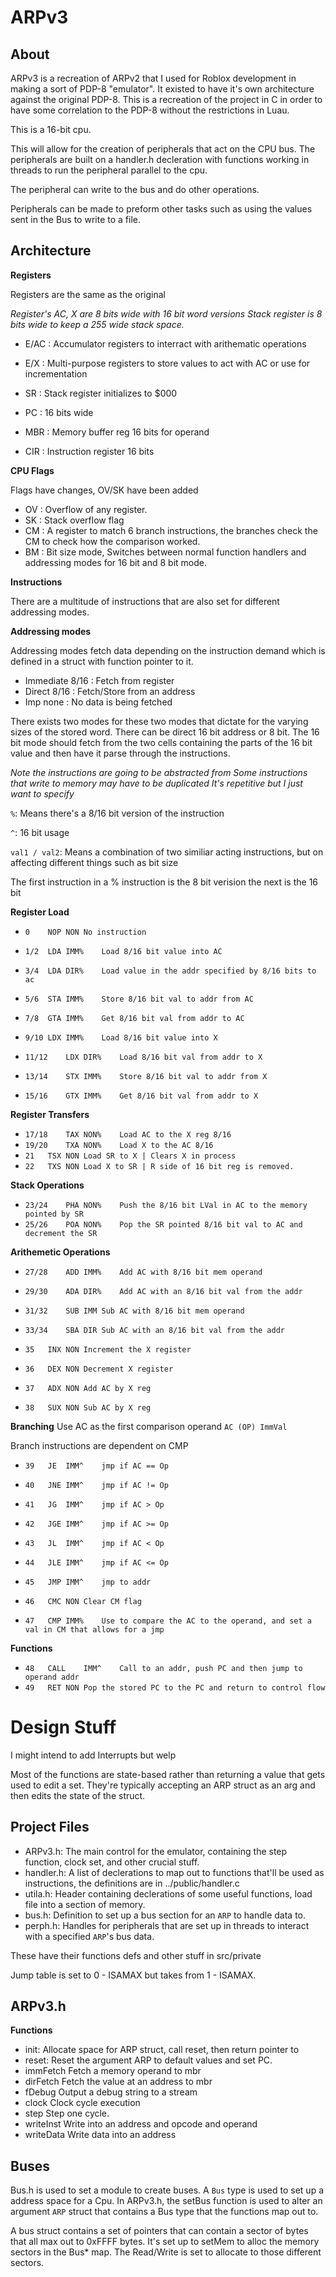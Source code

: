ARPv3
===================

About
-------------------

ARPv3 is a recreation of ARPv2 that I used for Roblox development in making a sort of PDP-8 "emulator".
It existed to have it's own architecture against the original PDP-8. This is a recreation of the project
in C in order to have some correlation to the PDP-8 without the restrictions in Luau.

This is a 16-bit cpu.

This will allow for the creation of peripherals that act on the CPU bus. The peripherals are built on a handler.h decleration with
functions working in threads to run the peripheral parallel to the cpu.

The peripheral can write to the bus and do other operations.

Peripherals can be made to preform other tasks such as using the values sent in the Bus to write to a file.


Architecture
-------------------

**Registers**

Registers are the same as the original

_Register's AC, X are 8 bits wide with 16 bit word versions_
_Stack register is 8 bits wide to keep a 255 wide stack space._

* E/AC : Accumulator registers to interract with arithematic operations
* E/X  : Multi-purpose registers to store values to act with AC or use for incrementation
* SR : Stack register initializes to $000
* PC : 16 bits wide

* MBR : Memory buffer reg 16 bits for operand
* CIR : Instruction register 16 bits


**CPU Flags**

Flags have changes, OV/SK have been added

* OV : Overflow of any register.
* SK : Stack overflow flag
* CM : A register to match 6 branch instructions, the branches check the CM to check how the comparison worked.
* BM : Bit size mode, Switches between normal function handlers and addressing modes for 16 bit and 8 bit mode.

**Instructions**

There are a multitude of instructions that are also set for different addressing modes.

**Addressing modes**

Addressing modes fetch data depending on the instruction demand which is defined in a struct with function pointer to it.

* Immediate 8/16	: Fetch from register
* Direct    8/16	: Fetch/Store from an address
* Imp	    none	: No data is being fetched

There exists two modes for these two modes that dictate for the varying sizes of the stored word. There can be direct 16 bit address or 8 bit.
The 16 bit mode should fetch from the two cells containing the parts of the 16 bit value and then have it parse through the instructions.

_Note the instructions are going to be abstracted from
Some instructions that write to memory may have to be duplicated
It's repetitive but I just want to specify_

`%`: Means there's a 8/16 bit version of the instruction

`^`: 16 bit usage

`val1 / val2`: Means a combination of two similiar acting instructions, but on affecting different things such as bit size

The first instruction in a % instruction is the 8 bit verision the next is the 16 bit

**Register Load**
* `0	NOP	NON	No instruction`
* `1/2	LDA	IMM%	Load 8/16 bit value into AC`
* `3/4	LDA	DIR%	Load value in the addr specified by 8/16 bits to ac`

* `5/6	STA	IMM%	Store 8/16 bit val to addr from AC`
* `7/8	GTA	IMM%	Get 8/16 bit val from addr to AC`

* `9/10	LDX	IMM%	Load 8/16 bit value into X`
* `11/12	LDX	DIR%	Load 8/16 bit val from addr to X`

* `13/14	STX	IMM%	Store 8/16 bit val to addr from X`
* `15/16	GTX	IMM%	Get 8/16 bit val from addr to X`

**Register Transfers**
* `17/18	TAX	NON%	Load AC to the X reg 8/16`
* `19/20	TXA	NON%	Load X to the AC 8/16`
* `21	TSX	NON	Load SR to X | Clears X in process`
* `22	TXS	NON	Load X to SR | R side of 16 bit reg is removed.`

**Stack Operations**
* `23/24	PHA	NON%	Push the 8/16 bit LVal in AC to the memory pointed by SR`
* `25/26	POA	NON%	Pop the SR pointed 8/16 bit val to AC and decrement the SR`

**Arithemetic Operations**
* `27/28	ADD	IMM%	Add AC with 8/16 bit mem operand`
* `29/30	ADA	DIR%	Add AC with an 8/16 bit val from the addr`

* `31/32	SUB	IMM	Sub AC with 8/16 bit mem operand`
* `33/34	SBA	DIR	Sub AC with an 8/16 bit val from the addr`

* `35	INX	NON	Increment the X register`
* `36	DEX	NON	Decrement X register`

* `37	ADX	NON	Add AC by X reg`
* `38	SUX	NON	Sub AC by X reg`

**Branching**
Use AC as the first comparison operand
`AC (OP) ImmVal`

Branch instructions are dependent on CMP
* `39	JE	IMM^	jmp if AC == Op`
* `40	JNE	IMM^	jmp if AC != Op`
* `41	JG	IMM^	jmp if AC > Op`
* `42	JGE	IMM^	jmp if AC >= Op`
* `43	JL	IMM^	jmp if AC < Op`
* `44	JLE	IMM^	jmp if AC <= Op`

* `45	JMP	IMM^	jmp to addr`
* `46	CMC	NON	Clear CM flag`

* `47	CMP	IMM%	Use to compare the AC to the operand, and set a val in CM that allows for a jmp`

**Functions**
* `48	CALL	IMM^	Call to an addr, push PC and then jump to operand addr`
* `49	RET	NON	Pop the stored PC to the PC and return to control flow`




Design Stuff
============
I might intend to add Interrupts but welp

Most of the functions are state-based rather than returning a value that gets used to edit a set. They're typically accepting an ARP struct as an arg and then edits the state
of the struct.

Project Files
-------------------
* ARPv3.h: The main control for the emulator, containing the step function, clock set, and other crucial stuff.
* handler.h: A list of declerations to map out to functions that'll be used as instructions, the definitions are in ../public/handler.c
* utila.h: Header containing declerations of some useful functions, load file into a section of memory.
* bus.h: Definition to set up a bus section for an `ARP` to handle data to.
* perph.h: Handles for peripherals that are set up in threads to interact with a specified `ARP`'s bus data.
	
These have their functions defs and other stuff in src/private

Jump table is set to 0 - ISAMAX but takes from 1 - ISAMAX.


ARPv3.h
-----------------
**Functions**
* init:		Allocate space for ARP struct, call reset, then return pointer to
* reset:	Reset the argument ARP to default values and set PC.
* immFetch	Fetch a memory operand to mbr
* dirFetch	Fetch the value at an address to mbr
* fDebug	Output a debug string to a stream
* clock		Clock cycle execution
* step		Step one cycle.
* writeInst	Write into an address and opcode and operand
* writeData	Write data into an address 

Buses
------------
Bus.h is used to set a module to create buses. A `Bus` type is used to set up a address space for a Cpu.
In ARPv3.h, the setBus function is used to alter an argument `ARP` struct that contains a Bus type that the functions map out to.

A bus struct contains a set of pointers that can contain a sector of bytes that all max out to 0xFFFF bytes. It's set up to setMem to alloc the memory sectors in the Bus* map. The Read/Write is set to
allocate to those different sectors.





